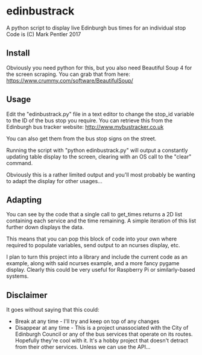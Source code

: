 # edinbustrack
A python script to display live Edinburgh bus times for an individual stop
Code is (C) Mark Pentler 2017

## Install

Obviously you need python for this, but you also need Beautiful Soup 4 for the screen scraping. You can grab that from here:
https://www.crummy.com/software/BeautifulSoup/

## Usage

Edit the "edinbustrack.py" file in a text editor to change the stop_id variable to the ID of the bus stop you require. You can retrieve this from the Edinburgh bus tracker website:
http://www.mybustracker.co.uk

You can also get them from the bus stop signs on the street.

Running the script with "python edinbustrack.py" will output a constantly updating table display to the screen, clearing with an OS call to the "clear" command.

Obviously this is a rather limited output and you'll most probably be wanting to adapt the display for other usages...

## Adapting

You can see by the code that a single call to get_times returns a 2D list containing each service and the time remaining. A simple iteration of this list further down displays the data.

This means that you can pop this block of code into your own where required to populate variables, send output to an ncurses display, etc.

I plan to turn this project into a library and include the current code as an example, along with said ncurses example, and a more fancy pygame display. Clearly this could be very useful for Raspberry Pi or similarly-based systems.

## Disclaimer

It goes without saying that this could:

* Break at any time - I'll try and keep on top of any changes
* Disappear at any time - This is a project unassociated with the City of Edinburgh Council or any of the bus services that operate on its routes. Hopefully they're cool with it. It's a hobby project that doesn't detract from their other services. Unless we can use the API...
